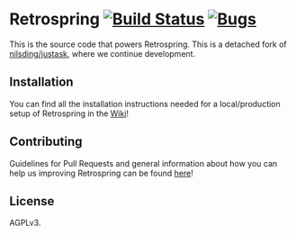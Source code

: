 # Retrospring [![Build Status](https://travis-ci.org/Retrospring/retrospring.svg)](https://travis-ci.org/Retrospring/retrospring) [![Bugs](https://badge.waffle.io/retrospring/bugs.svg?label=in+progress&title=In+Progress)](http://waffle.io/retrospring/bugs)

This is the source code that powers Retrospring. This is a detached fork of [nilsding/justask](https://github.com/nilsding/justask), where we continue development.

<!--
Except for the memes that happened 4 hours before the shutdown.  I've edited
it right on the server, without a special branch or something.  If you want
to, I can make a branch with all the modifications we made.
-->

## Installation

You can find all the installation instructions needed for a local/production setup of Retrospring in the [Wiki](https://github.com/Retrospring/retrospring/wiki/Setup)!

## Contributing

Guidelines for Pull Requests and general information about how you can help us improving Retrospring can be found [here](https://github.com/Retrospring/retrospring/blob/master/CONTRIBUTING.md)! 

## License

AGPLv3.  
